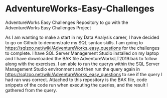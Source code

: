 # AdventureWorks-Easy-Challenges
AdventureWorks Easy Challenges Repository to go with the AdventureWorks Easy Challenges Project

As I am wanting to make a start in my Data Analysis career, I have decided to go on Github to demonstrate my SQL syntax skills. I am going to https://sqlzoo.net/wiki/AdventureWorks_easy_questions for the challenges to complete. 
I have SQL Server Management Studio installed on my laptop and I have downloaded the BAK file AdventureWorksLT2019.bak to follow along with the exercises.
I am able to run the querys within the SQL Server Management Studio environment and then run the query again in https://sqlzoo.net/wiki/AdventureWorks_easy_questions to see if the query I had ran was correct.
Attached to this repository is the BAK file, code snippets of the code run when executing the queries, and the result I gathered from the query.
